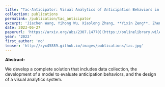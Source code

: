 ```yaml
---
title: "Tac-Anticipator: Visual Analytics of Anticipation Behaviors in Table Tennis Matches"
collection: publications
permalink: /publication/tac_anticipator
excerpt: 'Jiachen Wang, Yihong Wu, Xiaolong Zhang, **Yixin Zeng**, Zheng Zhou, Hui Zhang, Xiao Xie, and Yingcai Wu.'
date: 2023-06-27
paperurl: 'https://arxiv.org/abs/2307.14770](https://onlinelibrary.wiley.com/doi/abs/10.1111/cgf.14825'
year: '2023'
first_author: 'no'
teaser: 'http://zyx45889.github.io/images/publications/tac.jpg'
---
```


<b>Abstract:</b>

We develop a complete solution that includes data collection, the development of a model to evaluate anticipation behaviors, and the design of a visual analytics system.
